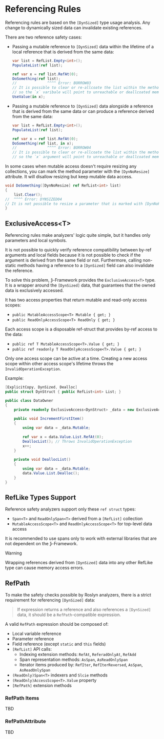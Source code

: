 # Referencing Rules

Referencing rules are based on the `[DynSized]` type usage analysis.
Any change to dynamically sized data can invalidate existing references.

There are two reference safety cases:
- Passing a mutable reference to `[DynSized]` data within the lifetime
of a local reference that is derived from the same data:
    ```csharp
    var list = RefList.Empty<int>();
    PopulateList(ref list);
    
    ref var x = ref list.RefAt(0);
    DoSomething(ref list);
    //              ^^^^ Error: BORROW03
    // It is possible to clear or re-allcoate the list within the method,
    // so the `x` varibale will point to unreachable or deallcoated memory
    UseValue(in x);
    ```
- Passing a mutable reference to `[DynSized]` data alongside a reference
that is derived from the same data or can produce a reference derived from the same data:
    ```csharp
    var list = RefList.Empty<int>();
    PopulateList(ref list);
    
    ref var x = ref list.RefAt(0);
    DoSomething(ref list, in x);
    //              ^^^^ Error: BORROW04
    // It is possible to clear or re-allcoate the list within the method,
    // so the `x` argument will point to unreachable or deallcoated memory
    ```

In some cases when mutable access doesn't require resizing any collections,
you can mark the method parameter with the `[DynNoResize]` attribute.
It will disallow resizing but keep mutable data access.

```csharp
void DoSomething([DynNoResize] ref RefList<int> list)
{
    list.Clear();
//  ^^^^ Error: DYNSIZED04
// It is not possible to resize a parameter that is marked with [DynNoResize]
}
```

## ExclusiveAccess\<T\>

Referencing rules make analyzers' logic quite simple, but it handles only parameters and local symbols.

It is not possible to quickly verify reference compatibility between by-ref arguments and local fields
because it is not possible to check if the argument is derived from the same field or not.
Furthermore, calling non-static methods having a reference to a `[DynSized]` field can also invalidate the reference.

To solve this problem, ѯ-Framework provides the `ExclusiveAccess<T>` type.
It is a wrapper around the `[DynSized]` data, that guarantees that the owned data is exclusively accessed.

It has two access properties that return mutable and read-only access scopes:
- `public MutableAccessScope<T> Mutable { get; }`
- `public ReadOnlyAccessScope<T> ReadOnly { get; }`

Each access scope is a disposable ref-struct that provides by-ref access to the data:
- `public ref T MutableAccessScope<T>.Value { get; }`
- `public ref readonly T ReadOnlyAccessScope<T>.Value { get; }`

Only one access scope can be active at a time.
Creating a new access scope within other access scope's lifetime throws the `InvalidOperationException`.

Example:
```csharp
[ExplicitCopy, DynSized, Dealloc]
public struct DynStruct { public RefList<int> List; }

public class DataOwner
{
    private readonly ExclusiveAccess<DynStruct> _data = new ExclusiveAccess<DynStruct>();
    
    public void IncrementFirstItem()
    {
        using var data = _data.Mutable;
        
        ref var x = data.Value.List.RefAt(0);
        DeallocList(); // Throws InvalidOperationException
        x++;
    }
    
    private void DeallocList()
    {
        using var data = _data.Mutable;
        data.Value.List.Dealloc();
    }
}
```

## RefLike Types Support

Reference safety analyzers support only these `ref struct` types:
- `Span<T>` and `ReadOnlySpan<T>` derived from a `[RefList]` collection
- `MutableAccessScope<T>` and `ReadOnlyAccessScope<T>` for top-level data access

It is recommended to use spans only to work with external libraries that are not dependent on the ѯ-Framework.

> [!WARNING]
> Wrapping references derived from `[DynSized]` data into any other RefLike type can cause memory access errors.

## RefPath

To make the safety checks possible by Roslyn analyzers,
there is a strict requirement for referencing `[DynSized]` data:

> If expression returns a reference and also references a `[DynSized]` data,
> it should be a `RefPath`-compatible expression.

A valid `RefPath` expression should be composed of:
- Local variable reference
- Parameter reference
- Field reference (except `static` and `this` fields)
- `[RefList]` API calls:
  - Indexing extension methods: `RefAt`, `ReferadOnlyAt`, `RefAdd`
  - Span representation methods: `AsSpan`, `AsReadOnlySpan`
  - Iterator items produced by: `RefIter`, `RefIterReversed`, `AsSpan`, `AsReadOnlySpan`
- `(ReadOnly)Span<T>` indexers and `Slcie` methods
- `(ReadOnly)AccessScope<T>.Value` property
- `[RefPath]` extension methods

### RefPath Items

TBD

### RefPathAttribute

TBD